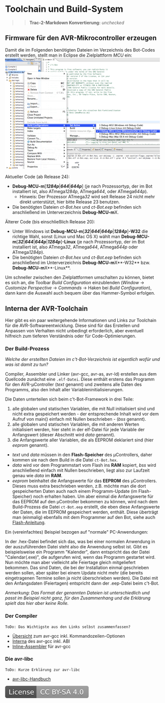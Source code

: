 # Toolchain und Build-System

>> **Trac-2-Markdown Konvertierung:** *unchecked*

## Firmware für den AVR-Mikrocontroller erzeugen

Damit die im Folgenden benötigten Dateien im Verzeichnis des Bot-Codes erstellt werden, stellt man in Eclipse die Zielplattform *MCU* ein:
![Image: 'select_target.png'](select_target.png)

Aktueller Code (ab Release 24):

* **Debug-MCU-m**[___1284p___|___644___|___644p___] (je nach Prozessortyp, der im Bot installiert ist, also ATmega*1284p*, ATmega*644*, oder ATmega*644p*).
  * Hinweis: Der Prozessor ATmega*32* wird seit Release 24 nicht mehr direkt unterstützt, hier bitte Release 23 benutzen.
* Die benötigten Dateien *ct-Bot.hex* und *ct-Bot.eep* befinden sich anschließend im Unterverzeichnis **Debug-MCU-m**X.

Älterer Code (bis einschließlich Release 20):

* Unter Windows ist **Debug-MCU-m**[___32___|___644___|___644p___|___1284p___]**-W32** die richtige Wahl, sonst (Linux und Mac OS X) wählt man **Debug-MCU-m**[___32___|___644___|___644p___|___1284p___]**-Linux** (je nach Prozessortyp, der im Bot installiert ist, also ATmega*32*, ATmega*644*, ATmega*644p* oder ATmega*1284p*).
* Die benötigten Dateien *ct-Bot.hex* und *ct-Bot.eep* befinden sich anschließend im Unterverzeichnis **Debug-MCU-m**X**-W32** bzw. **Debug-MCU-m**X**-Linux**.

Um schneller zwischen den Zielplattformen umschalten zu können, bietet es sich an, die Toolbar *Build Configuration* einzublenden (*Window* -> *Customize Perspective* -> *Commands* -> Haken bei *Build Configuration*), dann kann die Auswahl auch bequem über das Hammer-Symbol erfolgen.

## Interna der AVR-Toolchain

Hier gibt es ein paar weitergehende Informationen und Links zur Toolchain für die AVR-Softwareentwicklung. Diese sind für das Erstellen und Anpassen von Verhalten nicht unbedingt erforderlich, aber eventuell hilfreich zum tieferen Verständnis oder für Code-Optimierungen.

### Der Build-Prozess

*Welche der erstellten Dateien im c't-Bot-Verzeichnis ist eigentlich wofür und was ist damit zu tun?*

Compiler, Assembler und Linker (avr-gcc, avr-as, avr-ld) erstellen aus dem Quellcode zunächst eine `.elf-Datei`. Diese enthält erstens das Programm für den AVR-µController (*text* genannt) und zweitens alle Daten des Programms, also den Inhalt aller Variableninitialisierungen.

Die Daten unterteilen sich beim c't-Bot-Framework in drei Teile:

1. alle globalen und statischen Variablen, die mit Null initialisiert sind und nicht extra gespeichert werden - der entsprechende Inhalt wird vor dem Aufruf von main() einfach mit Nullen beschrieben - (*bss* genannt).
1. alle globalen und statischen Variablen, die mit anderen Werten initialisiert werden, hier steht in der elf-Datei für jede Variable der Anfangswert (dieser Abschnitt wird *data* genannt).
1. die Anfangswerte aller Variablen, die als EEPROM deklariert sind (hier *eeprom* genannt).

* *text* und *data* müssen in den **Flash-Speicher** des µControllers, daher kommen sie nach dem Build in die Datei `ct-Bot.hex`.
* *data* wird vor dem Programmstart vom Flash ins **RAM** kopiert, *bss* wird anschließend einfach mit Nullen beschrieben, liegt also zur Laufzeit genau wie *data* im **RAM**.
* *eeprom* beinhaltet die Anfangswerte für das **EEPROM** des µControllers. Dieses muss extra beschrieben werden, z.B. möchte man die dort gespeicherten Daten auch nach einem Programm-Update (im Flash-Speicher) noch erhalten haben. Um aber einmal die Anfangswerte für das EEPROM auf den µController bekommen zu können, wird nach dem Build-Prozess die Datei `ct-Bot.eep` erstellt, die eben diese Anfangswerte der Daten, die im EEPROM gespeichert werden, enthält. Diese überträgt man (einmalig) ebenfalls mit dem Programmer auf den Bot, siehe auch [Flash-Anleitung](../Flash/Flash.md).

Ein (vereinfachtes) Beispiel bezogen auf "normale" PC-Anwendungen:

In der .hex-Datei befindet sich das, was bei einer normalen Anwendung in der auszuführenden Datei steht also die Anwendung selbst ist. Gibt es beispielsweise ein Programm "Kalender", dann entspricht das der Datei "Calendar(.exe)", die aufgerufen wird, wenn das Programm gestartet wird.
Nun möchte man aber vielleicht alle Feiertage gleich mitgeliefert bekommen. Das sind Daten, die bei der Installation einmal geschrieben werden sollen, aber später bei einem Update nicht mehr (die bereits eingetragenen Termine sollen ja nicht überschrieben werden). Die Datei mit den Anfangsdaten (Feiertagen) entspricht dann der .eep-Datei beim c't-Bot.

*Anmerkung: Das Format der genannten Dateien ist unterschiedlich und passt im Beispiel nicht ganz, für den Zusammenhang und die Erklärung spielt das hier aber keine Rolle.*

### Der Compiler

    ToDo: Das Wichtigste aus den Links selbst zusammenfassen?

* [Übersicht](http://www.roboternetz.de/wissen/index.php/Avr-gcc) zum avr-gcc inkl. Kommandozeilen-Optionen
* [Interna](http://www.roboternetz.de/wissen/index.php/Avr-gcc/Interna) des avr-gcc inkl. ABI
* [Inline-Assembler](http://www.roboternetz.de/wissen/index.php/Inline-Assembler_in_avr-gcc) für avr-gcc

### Die avr-libc

    ToDo: Kurze Erklärung zur avr-libc

* [avr-libc-Handbuch](http://www.nongnu.org/avr-libc/user-manual/index.html)

[![License: CC BY-SA 4.0](../license.svg)](https://creativecommons.org/licenses/by-sa/4.0/)
